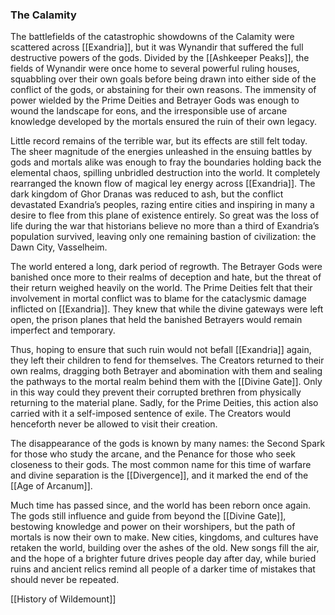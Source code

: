 ### The Calamity

The battlefields of the catastrophic showdowns of the Calamity were scattered across [[Exandria]], but it was Wynandir that suffered the full destructive powers of the gods. Divided by the [[Ashkeeper Peaks]], the fields of Wynandir were once home to several powerful ruling houses, squabbling over their own goals before being drawn into either side of the conflict of the gods, or abstaining for their own reasons. The immensity of power wielded by the Prime Deities and Betrayer Gods was enough to wound the landscape for eons, and the irresponsible use of arcane knowledge developed by the mortals ensured the ruin of their own legacy.

Little record remains of the terrible war, but its effects are still felt today. The sheer magnitude of the energies unleashed in the ensuing battles by gods and mortals alike was enough to fray the boundaries holding back the elemental chaos, spilling unbridled destruction into the world. It completely rearranged the known flow of magical ley energy across [[Exandria]]. The dark kingdom of Ghor Dranas was reduced to ash, but the conflict devastated Exandria’s peoples, razing entire cities and inspiring in many a desire to flee from this plane of existence entirely. So great was the loss of life during the war that historians believe no more than a third of Exandria’s population survived, leaving only one remaining bastion of civilization: the Dawn City, Vasselheim.

The world entered a long, dark period of regrowth. The Betrayer Gods were banished once more to their realms of deception and hate, but the threat of their return weighed heavily on the world. The Prime Deities felt that their involvement in mortal conflict was to blame for the cataclysmic damage inflicted on [[Exandria]]. They knew that while the divine gateways were left open, the prison planes that held the banished Betrayers would remain imperfect and temporary.

Thus, hoping to ensure that such ruin would not befall [[Exandria]] again, they left their children to fend for themselves. The Creators returned to their own realms, dragging both Betrayer and abomination with them and sealing the pathways to the mortal realm behind them with the [[Divine Gate]]. Only in this way could they prevent their corrupted brethren from physically returning to the material plane. Sadly, for the Prime Deities, this action also carried with it a self-imposed sentence of exile. The Creators would henceforth never be allowed to visit their creation.

The disappearance of the gods is known by many names: the Second Spark for those who study the arcane, and the Penance for those who seek closeness to their gods. The most common name for this time of warfare and divine separation is the [[Divergence]], and it marked the end of the [[Age of Arcanum]].

Much time has passed since, and the world has been reborn once again. The gods still influence and guide from beyond the [[Divine Gate]], bestowing knowledge and power on their worshipers, but the path of mortals is now their own to make. New cities, kingdoms, and cultures have retaken the world, building over the ashes of the old. New songs fill the air, and the hope of a brighter future drives people day after day, while buried ruins and ancient relics remind all people of a darker time of mistakes that should never be repeated.

[[History of Wildemount]]